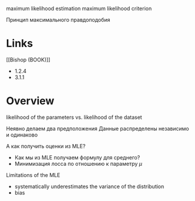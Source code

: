 
maximum likelihood estimation
maximum likelihood criterion

Принцип максимального правдоподобия

# Links

[[Bishop (BOOK)]]
- 1.2.4
- 3.1.1

# Overview

likelihood of the parameters vs. likelihood of the dataset

Неявно делаем два предположения
Данные распределены независимо и одинаково

А как получить оценки из MLE?
- Как мы из MLE получаем формулу для среднего?
- Минимизация лосса по отношению к параметру $\mu$

Limitations of the MLE
- systematically underestimates the variance of the distribution
- bias